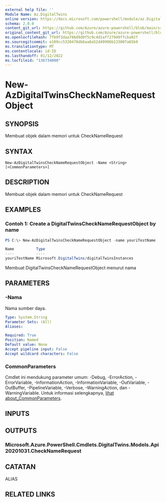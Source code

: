 ```yaml
---
external help file: ''
Module Name: Az.DigitalTwins
online version: https://docs.microsoft.com/powershell/module/az.DigitalTwins/new-AzDigitalTwinsCheckNameRequestObject
schema: 2.0.0
content_git_url: https://github.com/Azure/azure-powershell/blob/main/src/DigitalTwins/help/New-AzDigitalTwinsCheckNameRequestObject.md
original_content_git_url: https://github.com/Azure/azure-powershell/blob/main/src/DigitalTwins/help/New-AzDigitalTwinsCheckNameRequestObject.md
ms.openlocfilehash: 7fb9f3daa786d9d0f5c9c4d1aff27949ffcba92f
ms.sourcegitcommit: e109cc5320478db6aa8a52d49996b133007a65b9
ms.translationtype: MT
ms.contentlocale: id-ID
ms.lasthandoff: 01/12/2022
ms.locfileid: "136734080"
---
```

# New-AzDigitalTwinsCheckNameRequestObject

## SYNOPSIS
Membuat objek dalam memori untuk CheckNameRequest

## SYNTAX

```
New-AzDigitalTwinsCheckNameRequestObject -Name <String> [<CommonParameters>]
```

## DESCRIPTION
Membuat objek dalam memori untuk CheckNameRequest

## EXAMPLES

### Contoh 1: Create a DigitalTwinsCheckNameRequestObject by name
```powershell
PS C:\> New-AzDigitalTwinsCheckNameRequestObject -name youriTestName

Name          Type
----          ----
youriTestName Microsoft.DigitalTwins/digitalTwinsInstances
```

Membuat DigitalTwinsCheckNameRequestObject menurut nama

## PARAMETERS

### -Nama
Nama sumber daya.

```yaml
Type: System.String
Parameter Sets: (All)
Aliases:

Required: True
Position: Named
Default value: None
Accept pipeline input: False
Accept wildcard characters: False
```

### CommonParameters
Cmdlet ini mendukung parameter umum: -Debug, -ErrorAction, -ErrorVariable, -InformationAction, -InformationVariable, -OutVariable, -OutBuffer, -PipelineVariable, -Verbose, -WarningAction, dan -WarningVariable. Untuk informasi selengkapnya, [lihat about_CommonParameters](http://go.microsoft.com/fwlink/?LinkID=113216).

## INPUTS

## OUTPUTS

### Microsoft.Azure.PowerShell.Cmdlets.DigitalTwins.Models.Api20201031.CheckNameRequest

## CATATAN

ALIAS

## RELATED LINKS

